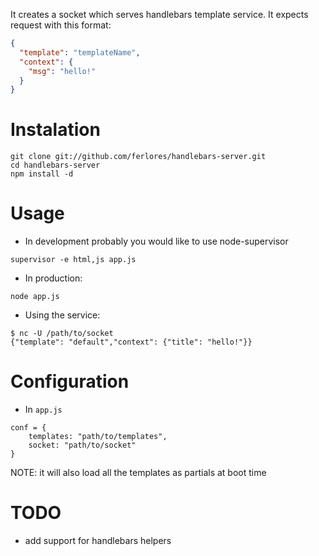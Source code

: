 It creates a socket which serves handlebars template service. It expects request with this format:

```json
{
  "template": "templateName",
  "context": {
    "msg": "hello!"
  }
}
```

Instalation
===========

```
git clone git://github.com/ferlores/handlebars-server.git
cd handlebars-server
npm install -d
```

Usage
=====

* In development probably you would like to use node-supervisor

```
supervisor -e html,js app.js
```

* In production:

```
node app.js
```

* Using the service:

```
$ nc -U /path/to/socket
{"template": "default","context": {"title": "hello!"}}
```


Configuration
=============

* In ```app.js``` 

```
conf = {
	templates: "path/to/templates",
	socket: "path/to/socket"
}
```

NOTE: it will also load all the templates as partials at boot time

TODO
====

* add support for handlebars helpers
